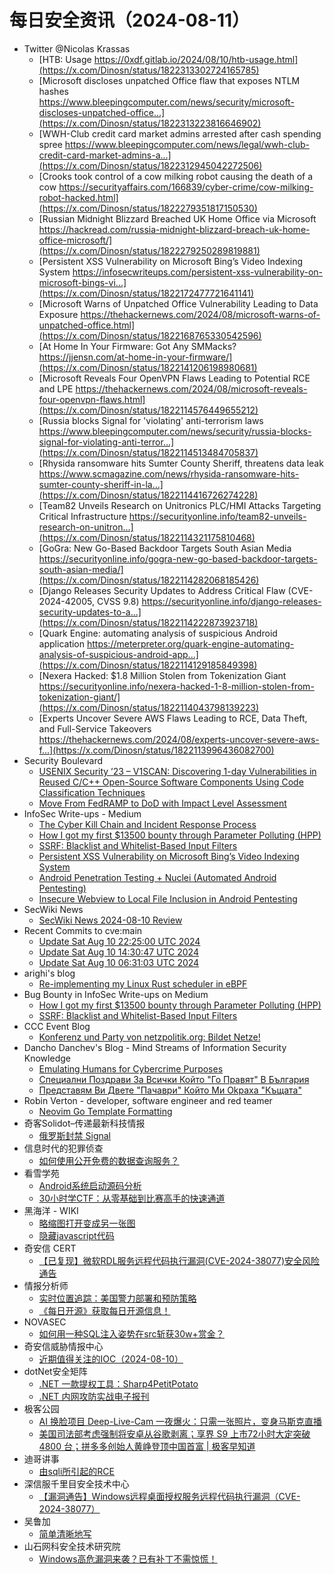 # 每日安全资讯（2024-08-11）

- Twitter @Nicolas Krassas
  - [HTB: Usage https://0xdf.gitlab.io/2024/08/10/htb-usage.html](https://x.com/Dinosn/status/1822313302724165785)
  - [Microsoft discloses unpatched Office flaw that exposes NTLM hashes https://www.bleepingcomputer.com/news/security/microsoft-discloses-unpatched-office...](https://x.com/Dinosn/status/1822313223816646902)
  - [WWH-Club credit card market admins arrested after cash spending spree https://www.bleepingcomputer.com/news/legal/wwh-club-credit-card-market-admins-a...](https://x.com/Dinosn/status/1822312945042272506)
  - [Crooks took control of a cow milking robot causing the death of a cow https://securityaffairs.com/166839/cyber-crime/cow-milking-robot-hacked.html](https://x.com/Dinosn/status/1822279351817150530)
  - [Russian Midnight Blizzard Breached UK Home Office via Microsoft https://hackread.com/russia-midnight-blizzard-breach-uk-home-office-microsoft/](https://x.com/Dinosn/status/1822279250289819881)
  - [Persistent XSS Vulnerability on Microsoft Bing’s Video Indexing System https://infosecwriteups.com/persistent-xss-vulnerability-on-microsoft-bings-vi...](https://x.com/Dinosn/status/1822172477721641141)
  - [Microsoft Warns of Unpatched Office Vulnerability Leading to Data Exposure https://thehackernews.com/2024/08/microsoft-warns-of-unpatched-office.html](https://x.com/Dinosn/status/1822168765330542596)
  - [At Home In Your Firmware: Got Any SMMacks? https://jjensn.com/at-home-in-your-firmware/](https://x.com/Dinosn/status/1822141206198980681)
  - [Microsoft Reveals Four OpenVPN Flaws Leading to Potential RCE and LPE https://thehackernews.com/2024/08/microsoft-reveals-four-openvpn-flaws.html](https://x.com/Dinosn/status/1822114576449655212)
  - [Russia blocks Signal for 'violating' anti-terrorism laws https://www.bleepingcomputer.com/news/security/russia-blocks-signal-for-violating-anti-terror...](https://x.com/Dinosn/status/1822114513484705837)
  - [Rhysida ransomware hits Sumter County Sheriff, threatens data leak https://www.scmagazine.com/news/rhysida-ransomware-hits-sumter-county-sheriff-in-la...](https://x.com/Dinosn/status/1822114416726274228)
  - [Team82 Unveils Research on Unitronics PLC/HMI Attacks Targeting Critical Infrastructure https://securityonline.info/team82-unveils-research-on-unitron...](https://x.com/Dinosn/status/1822114321175810468)
  - [GoGra: New Go-Based Backdoor Targets South Asian Media https://securityonline.info/gogra-new-go-based-backdoor-targets-south-asian-media/](https://x.com/Dinosn/status/1822114282068185426)
  - [Django Releases Security Updates to Address Critical Flaw (CVE-2024-42005, CVSS 9.8) https://securityonline.info/django-releases-security-updates-to-a...](https://x.com/Dinosn/status/1822114222873923718)
  - [Quark Engine: automating analysis of suspicious Android application https://meterpreter.org/quark-engine-automating-analysis-of-suspicious-android-app...](https://x.com/Dinosn/status/1822114129185849398)
  - [Nexera Hacked: $1.8 Million Stolen from Tokenization Giant https://securityonline.info/nexera-hacked-1-8-million-stolen-from-tokenization-giant/](https://x.com/Dinosn/status/1822114043798139223)
  - [Experts Uncover Severe AWS Flaws Leading to RCE, Data Theft, and Full-Service Takeovers https://thehackernews.com/2024/08/experts-uncover-severe-aws-f...](https://x.com/Dinosn/status/1822113996436082700)
- Security Boulevard
  - [USENIX Security ’23 – V1SCAN: Discovering 1-day Vulnerabilities in Reused C/C++ Open-Source Software Components Using Code Classification Techniques](https://securityboulevard.com/2024/08/usenix-security-23-v1scan-discovering-1-day-vulnerabilities-in-reused-c-c-open-source-software-components-using-code-classification-techniques/)
  - [Move From FedRAMP to DoD with Impact Level Assessment](https://securityboulevard.com/2024/08/move-from-fedramp-to-dod-with-impact-level-assessment/)
- InfoSec Write-ups - Medium
  - [The Cyber Kill Chain and Incident Response Process](https://infosecwriteups.com/the-crucial-link-between-the-cyber-kill-chain-and-incident-handling-process-8c3288b8392f?source=rss----7b722bfd1b8d---4)
  - [How I got my first $13500 bounty through Parameter Polluting (HPP)](https://infosecwriteups.com/how-i-got-my-first-13500-bounty-through-parameter-polluting-hpp-179666b8e8bb?source=rss----7b722bfd1b8d---4)
  - [SSRF: Blacklist and Whitelist-Based Input Filters](https://infosecwriteups.com/ssrf-blacklist-and-whitelist-based-input-filters-1c602b872731?source=rss----7b722bfd1b8d---4)
  - [Persistent XSS Vulnerability on Microsoft Bing’s Video Indexing System](https://infosecwriteups.com/persistent-xss-vulnerability-on-microsoft-bings-video-indexing-system-a46db992ac7b?source=rss----7b722bfd1b8d---4)
  - [Android Penetration Testing + Nuclei (Automated Android Pentesting)](https://infosecwriteups.com/android-penetration-testing-nuclei-automated-android-pentesting-d03636140f13?source=rss----7b722bfd1b8d---4)
  - [Insecure Webview to Local File Inclusion in Android Pentesting](https://infosecwriteups.com/insecure-webview-to-local-file-inclusion-in-android-pentesting-f1581e3b730b?source=rss----7b722bfd1b8d---4)
- SecWiki News
  - [SecWiki News 2024-08-10 Review](http://www.sec-wiki.com/?2024-08-10)
- Recent Commits to cve:main
  - [Update Sat Aug 10 22:25:00 UTC 2024](https://github.com/trickest/cve/commit/eb41ef1ae5ccff20656769d512fffc219038741d)
  - [Update Sat Aug 10 14:30:47 UTC 2024](https://github.com/trickest/cve/commit/8ae34c9ec59bd33e610e78b472cc10087a124024)
  - [Update Sat Aug 10 06:31:03 UTC 2024](https://github.com/trickest/cve/commit/234ec9b455efb8f55ef5dc0f47d48b5ed270cd70)
- arighi's blog
  - [Re-implementing my Linux Rust scheduler in eBPF](http://arighi.blogspot.com/2024/08/re-implementing-my-linux-rust-scheduler.html)
- Bug Bounty in InfoSec Write-ups on Medium
  - [How I got my first $13500 bounty through Parameter Polluting (HPP)](https://infosecwriteups.com/how-i-got-my-first-13500-bounty-through-parameter-polluting-hpp-179666b8e8bb?source=rss----7b722bfd1b8d--bug_bounty)
  - [SSRF: Blacklist and Whitelist-Based Input Filters](https://infosecwriteups.com/ssrf-blacklist-and-whitelist-based-input-filters-1c602b872731?source=rss----7b722bfd1b8d--bug_bounty)
- CCC Event Blog
  - [Konferenz und Party von netzpolitik.org: Bildet Netze!](https://events.ccc.de/2024/08/10/netpolitik-geburtstagskonferenz/)
- Dancho Danchev's Blog - Mind Streams of Information Security Knowledge
  - [Emulating Humans for Cybercrime Purposes](https://ddanchev.blogspot.com/2024/08/emulating-humans-for-cybercrime-purposes.html)
  - [Специални Поздрави За Всички Който "Го Правят" В България](https://ddanchev.blogspot.com/2024/06/blog-post.html)
  - [Представям Ви Двете "Пачаври" Който Ми Оkраха "Къщата"](https://ddanchev.blogspot.com/2024/06/k.html)
- Robin Verton - developer, software engineer and red teamer
  - [Neovim Go Template Formatting](https://robinverton.de/til/neovim-go-template-formatting/)
- 奇客Solidot–传递最新科技情报
  - [俄罗斯封禁 Signal](https://www.solidot.org/story?sid=78939)
- 信息时代的犯罪侦查
  - [如何使用公开免费的数据查询服务？](https://mp.weixin.qq.com/s?__biz=MzAxNTA4NDAwOQ==&mid=2650736969&idx=1&sn=9099bc274f94cd5bee7d969755dfdeb3&chksm=8382d9cfb4f550d94fb2325a50a2a21f0860ffc5163f2b42b2f3af0581ccb03c369d58b8a43c&scene=58&subscene=0#rd)
- 看雪学苑
  - [Android系统启动源码分析](https://mp.weixin.qq.com/s?__biz=MjM5NTc2MDYxMw==&mid=2458567423&idx=1&sn=4cc6b0e2a8e1acf244ee6567e07edae3&chksm=b18df27586fa7b63f5361222ea2c3391c63f55587196d39ae609dc00cf7acf1328266885d243&scene=58&subscene=0#rd)
  - [30小时学CTF：从零基础到比赛高手的快速通道](https://mp.weixin.qq.com/s?__biz=MjM5NTc2MDYxMw==&mid=2458567423&idx=2&sn=1398ef8e17f3058cb01053ae64939d4d&chksm=b18df27586fa7b6310dc9df151f9742be3e2d40b5140d2062185627328c084c15c54326140a5&scene=58&subscene=0#rd)
- 黑海洋 - WIKI
  - [略缩图打开变成另一张图](https://www.upx8.com/4258)
  - [隐藏javascript代码](https://www.upx8.com/4255)
- 奇安信 CERT
  - [【已复现】微软RDL服务远程代码执行漏洞(CVE-2024-38077)安全风险通告](https://mp.weixin.qq.com/s?__biz=MzU5NDgxODU1MQ==&mid=2247501882&idx=1&sn=660d306b48b28c05d58892ce2a5252eb&chksm=fe79eca2c90e65b4abe2902b0c59f36b45e1df15f162e231deb0a92c25c741a4d6515c38857c&scene=58&subscene=0#rd)
- 情报分析师
  - [实时位置追踪：美国警力部署和预防策略](https://mp.weixin.qq.com/s?__biz=MzA3Mjc1MTkwOA==&mid=2650553927&idx=1&sn=787c0573c0d95eaa82e2e0ca786546f1&chksm=8711100cb066991a7efed9c7c6cfe92d0c44bc19a9b01d1602ba1df4396b8cc81ba6dd5dc5df&scene=58&subscene=0#rd)
  - [《每日开源》获取每日开源信息！](https://mp.weixin.qq.com/s?__biz=MzA3Mjc1MTkwOA==&mid=2650553927&idx=2&sn=e8ae03d62d7b4aea18816d6e2686b445&chksm=8711100cb066991a27feb1df841376fcf9d6df771a754cdfd50428d7508d7c1f58cae51e1d7c&scene=58&subscene=0#rd)
- NOVASEC
  - [如何用一种SQL注入姿势在src斩获30w+赏金？](https://mp.weixin.qq.com/s?__biz=MzUzODU3ODA0MA==&mid=2247489666&idx=1&sn=622b122238bf9758f27a7c5c66be6864&chksm=fad4c595cda34c838b2eb1e1a46389c241f0f0f54fffaa8d34baebf62950e85d7504ed8d615b&scene=58&subscene=0#rd)
- 奇安信威胁情报中心
  - [近期值得关注的IOC（2024-08-10）](https://mp.weixin.qq.com/s?__biz=MzI2MDc2MDA4OA==&mid=2247511491&idx=1&sn=0f46f00f282e475ceb08083e47847816&chksm=ea665ab4dd11d3a2c59eb08436ecf1ada4d9188ee4677b145b733f45987b81bf8f43a62b5fd0&scene=58&subscene=0#rd)
- dotNet安全矩阵
  - [.NET 一款提权工具：Sharp4PetitPotato](https://mp.weixin.qq.com/s?__biz=MzUyOTc3NTQ5MA==&mid=2247494371&idx=2&sn=7fbc9ebe9f7018c974032240b70862ef&chksm=fa59440ecd2ecd185517afd4019eea0d8bd5b160666d1866f873e5e0af2a5a152dfb46b03fdb&scene=58&subscene=0#rd)
  - [.NET 内网攻防实战电子报刊](https://mp.weixin.qq.com/s?__biz=MzUyOTc3NTQ5MA==&mid=2247494371&idx=3&sn=061ebfa2b6e21efce090bdd67e809482&chksm=fa59440ecd2ecd18b953126416083536ea28cd0be3d165d7b970971ac01c015e328b1f53bd86&scene=58&subscene=0#rd)
- 极客公园
  - [AI 换脸项目 Deep-Live-Cam 一夜爆火：只需一张照片，变身马斯克直播](https://mp.weixin.qq.com/s?__biz=MTMwNDMwODQ0MQ==&mid=2653051261&idx=1&sn=0cd9d4012bc29990f62ba52292cb5d01&chksm=7e5724cb4920adddabd309d03ff54d9365712a4787113b4309011fde56866426d1b7e82cc557&scene=58&subscene=0#rd)
  - [美国司法部考虑强制将安卓从谷歌剥离；享界 S9 上市72小时大定突破 4800 台；拼多多创始人黄峥登顶中国首富 | 极客早知道](https://mp.weixin.qq.com/s?__biz=MTMwNDMwODQ0MQ==&mid=2653051238&idx=1&sn=8924515d436a13254500963007dfab56&chksm=7e5724d04920adc693ef96c6cc55486892e48189757aa5a6ed029b0770b3f05e7ee73a958131&scene=58&subscene=0#rd)
- 迪哥讲事
  - [由sqli所引起的RCE](https://mp.weixin.qq.com/s?__biz=MzIzMTIzNTM0MA==&mid=2247495493&idx=1&sn=d7f020920c94600cbf7bf7eaa6979657&chksm=e8a5e526dfd26c300839ee00ce8a690e7b309662cbbf86148892802b1ff61f5009ba95d5840e&scene=58&subscene=0#rd)
- 深信服千里目安全技术中心
  - [【漏洞通告】Windows远程桌面授权服务远程代码执行漏洞（CVE-2024-38077）](https://mp.weixin.qq.com/s?__biz=Mzg2NjgzNjA5NQ==&mid=2247523548&idx=1&sn=c149459c0442ce7a37100add75a54a21&chksm=ce4617ccf9319eda8e6b415f81656613fba1600bfb535cc434a11a709ae97d25a1f5975fd7d2&scene=58&subscene=0#rd)
- 吴鲁加
  - [简单清晰地写](https://mp.weixin.qq.com/s?__biz=Mzg5NDY4ODM1MA==&mid=2247484785&idx=1&sn=a1a7b3acac8790fcdbe303cd9568ba86&chksm=c01a8840f76d0156daadaf8f49ad7206f052420235cb0e9a7c1b5fffd24644e6bee58bb9494b&scene=58&subscene=0#rd)
- 山石网科安全技术研究院
  - [Windows高危漏洞来袭？已有补丁不需惊慌！](https://mp.weixin.qq.com/s?__biz=MzUzMDUxNTE1Mw==&mid=2247507418&idx=1&sn=da776c2f8240abafa5a269743b0deeec&chksm=fa520864cd25817216f28ff61b81ac5b9477849715e27a45a49f27279812b3afdf958ef45cc1&scene=58&subscene=0#rd)
